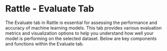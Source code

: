 # Rattle - Evaluate Tab

The Evaluate tab in Rattle is essential for assessing the 
performance and accuracy of machine learning models. This tab 
provides various evaluation metrics and visualization options 
to help you understand how well your model is performing on the 
selected dataset. Below are key components and functions within 
the Evaluate tab.
